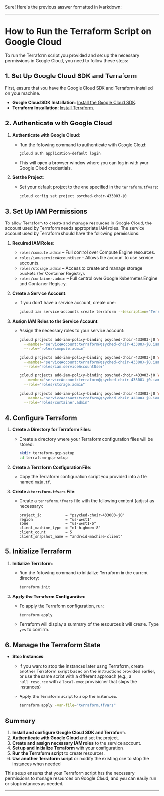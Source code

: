 Sure! Here's the previous answer formatted in Markdown:

---

# How to Run the Terraform Script on Google Cloud

To run the Terraform script you provided and set up the necessary permissions in Google Cloud, you need to follow these steps:

## 1. Set Up Google Cloud SDK and Terraform

First, ensure that you have the Google Cloud SDK and Terraform installed on your machine.

- **Google Cloud SDK Installation**: [Install the Google Cloud SDK](https://cloud.google.com/sdk/docs/install).
- **Terraform Installation**: [Install Terraform](https://learn.hashicorp.com/tutorials/terraform/install-cli).

## 2. Authenticate with Google Cloud

1. **Authenticate with Google Cloud**:
   - Run the following command to authenticate with Google Cloud:

     ```bash
     gcloud auth application-default login
     ```

   - This will open a browser window where you can log in with your Google Cloud credentials.

2. **Set the Project**:
   - Set your default project to the one specified in the `terraform.tfvars`:

     ```bash
     gcloud config set project psyched-choir-433003-j0
     ```

## 3. Set Up IAM Permissions

To allow Terraform to create and manage resources in Google Cloud, the account used by Terraform needs appropriate IAM roles. The service account used by Terraform should have the following permissions:

1. **Required IAM Roles**:
   - `roles/compute.admin` – Full control over Compute Engine resources.
   - `roles/iam.serviceAccountUser` – Allows the account to use service accounts.
   - `roles/storage.admin` – Access to create and manage storage buckets (for Container Registry).
   - `roles/container.admin` – Full control over Google Kubernetes Engine and Container Registry.

2. **Create a Service Account**:
   - If you don't have a service account, create one:

     ```bash
     gcloud iam service-accounts create terraform --description="Terraform Service Account" --display-name="Terraform"
     ```

3. **Assign IAM Roles to the Service Account**:
   - Assign the necessary roles to your service account:

     ```bash
     gcloud projects add-iam-policy-binding psyched-choir-433003-j0 \
       --member="serviceAccount:terraform@psyched-choir-433003-j0.iam.gserviceaccount.com" \
       --role="roles/compute.admin"

     gcloud projects add-iam-policy-binding psyched-choir-433003-j0 \
       --member="serviceAccount:terraform@psyched-choir-433003-j0.iam.gserviceaccount.com" \
       --role="roles/iam.serviceAccountUser"

     gcloud projects add-iam-policy-binding psyched-choir-433003-j0 \
       --member="serviceAccount:terraform@psyched-choir-433003-j0.iam.gserviceaccount.com" \
       --role="roles/storage.admin"

     gcloud projects add-iam-policy-binding psyched-choir-433003-j0 \
       --member="serviceAccount:terraform@psyched-choir-433003-j0.iam.gserviceaccount.com" \
       --role="roles/container.admin"
     ```

## 4. Configure Terraform

1. **Create a Directory for Terraform Files**:
   - Create a directory where your Terraform configuration files will be stored:

     ```bash
     mkdir terraform-gcp-setup
     cd terraform-gcp-setup
     ```

2. **Create a Terraform Configuration File**:
   - Copy the Terraform configuration script you provided into a file named `main.tf`.

3. **Create a `terraform.tfvars` File**:
   - Create a `terraform.tfvars` file with the following content (adjust as necessary):

     ```hcl
     project_id           = "psyched-choir-433003-j0"
     region               = "us-west1"
     zone                 = "us-west1-b"
     client_machine_type  = "n1-highmem-8"
     client_count         = 5
     client_snapshot_name = "android-machine-client"
     ```

## 5. Initialize Terraform

1. **Initialize Terraform**:
   - Run the following command to initialize Terraform in the current directory:

     ```bash
     terraform init
     ```

2. **Apply the Terraform Configuration**:
   - To apply the Terraform configuration, run:

     ```bash
     terraform apply
     ```

   - Terraform will display a summary of the resources it will create. Type `yes` to confirm.

## 6. Manage the Terraform State

- **Stop Instances**:
  - If you want to stop the instances later using Terraform, create another Terraform script based on the instructions provided earlier, or use the same script with a different approach (e.g., a `null_resource` with a `local-exec` provisioner that stops the instances).
  
  - Apply the Terraform script to stop the instances:

    ```bash
    terraform apply -var-file="terraform.tfvars"
    ```

## Summary

1. **Install and configure Google Cloud SDK and Terraform**.
2. **Authenticate with Google Cloud** and set the project.
3. **Create and assign necessary IAM roles** to the service account.
4. **Set up and initialize Terraform** with your configuration.
5. **Run the Terraform script** to create resources.
6. **Use another Terraform script** or modify the existing one to stop the instances when needed.

This setup ensures that your Terraform script has the necessary permissions to manage resources on Google Cloud, and you can easily run or stop instances as needed.

---